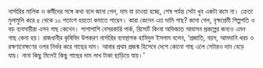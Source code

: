 নার্সারির মালিক ও কর্মীদের সঙ্গে কথা বলে জানা গেল, দাম যা চাওয়া হচ্ছে, শেষ পর্যন্ত সেটা খুব একটা কমে না। ক্রেতা মুলামুলি করে ৫ থেকে ১০ শতাংশ হয়তো কমাতে পারেন। কারা কেনেন এত দামি গাছ? জানা গেল, বৃক্ষপ্রেমী শিল্পপতি ও বড় ব্যবসায়ীরা এসব গাছ কেনেন। পাশাপাশি বেসরকারি পার্ক, রিসোর্ট কিংবা অভিজাত আবাসন প্রকল্পের জন্যও এমন গাছ কেনা হয়। রাজধানীর কৃষিবিদ উপকরণ নার্সারির ব্যবস্থাপক হামিদুল ইসলাম বলেন, ‘প্রজাতি, বয়স, আমদানি খরচ ও রক্ষণাবেক্ষণের ওপর নির্ভর করে গাছের দাম। আবার প্রথম প্রজন্ম হিসেবে দেশে কোনো গাছ এলে সেটারও দাম বেড়ে যায়। নানা কিছু মিলেই কিছু গাছের দাম লাখ টাকা ছাড়িয়ে যায়।’
